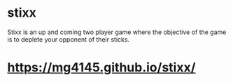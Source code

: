 # stixx
Stixx is an up and coming two player game where the objective of the game is to deplete your opponent of their sticks.

# https://mg4145.github.io/stixx/
